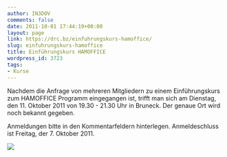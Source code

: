 ```yaml
---
author: IN3DOV
comments: false
date: 2011-10-01 17:44:19+00:00
layout: page
link: https://drc.bz/einfuhrungskurs-hamoffice/
slug: einfuhrungskurs-hamoffice
title: Einführungskurs HAMOFFICE
wordpress_id: 3723
tags:
- Kurse
---
```


Nachdem die Anfrage von mehreren Mitgliedern zu einem Einführungskurs zum HAMOFFICE Programm eingegangen ist, trifft man sich am Dienstag, den 11. Oktober 2011 von 19.30 - 21.30 Uhr in Bruneck. Der genaue Ort wird noch bekannt gegeben.

Anmeldungen bitte in den Kommentarfeldern hinterlegen. Anmeldeschluss ist Freitag, der 7. Oktober 2011.

[![](https://drc.bz/wp-content/uploads/2011/10/ho4startbild-445-300x221.gif)](https://drc.bz/wp-content/uploads/2011/10/ho4startbild-445.gif)
